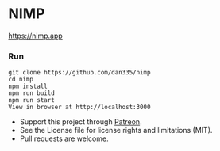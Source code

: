 # NIMP

https://nimp.app

### Run
```
git clone https://github.com/dan335/nimp
cd nimp
npm install
npm run build
npm run start
View in browser at http://localhost:3000
```

* Support this project through [Patreon](https://www.patreon.com/dan335).
* See the License file for license rights and limitations (MIT).
* Pull requests are welcome.
